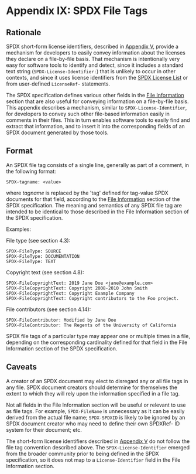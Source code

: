 # Appendix IX: SPDX File Tags

## Rationale

SPDX short-form license identifiers, described in [Appendix V](./appendix-V-using-SPDX-short-identifiers-in-source-files.md), provide a mechanism for developers to easily convey information about the licenses they declare on a file-by-file basis. That mechanism is intentionally very easy for software tools to identify and detect, since it includes a standard text string (`SPDX-License-Identifier:`) that is unlikely to occur in other contexts, and since it uses license identifiers from the [SPDX License List](https://spdx.org/licenses) or from user-defined `LicenseRef-` statements.

The SPDX specification defines various other fields in the [File Information](./4-file-information.md) section that are also useful for conveying information on a file-by-file basis. This appendix describes a mechanism, similar to `SPDX-License-Identifier`, for developers to convey such other file-based information easily in comments in their files. This in turn enables software tools to easily find and extract that information, and to insert it into the corresponding fields of an SPDX document generated by those tools.

## Format

An SPDX file tag consists of a single line, generally as part of a comment, in the following format:

    SPDX-tagname: <value>

where _tagname_ is replaced by the 'tag' defined for tag-value SPDX documents for that field, according to the [File Information](./4-file-information.md) section of the SPDX specification. The meaning and semantics of any SPDX file tag are intended to be identical to those described in the File Information section of the SPDX specification.

Examples:

File type (see section 4.3):

    SPDX-FileType: SOURCE
    SPDX-FileType: DOCUMENTATION
    SPDX-FileType: TEXT

Copyright text (see section 4.8):

    SPDX-FileCopyrightText: 2019 Jane Doe <jane@example.com>
    SPDX-FileCopyrightText: Copyright 2008-2010 John Smith
    SPDX-FileCopyrightText: Copyright Example Company
    SPDX-FileCopyrightText: Copyright contributors to the Foo project.

File contributors (see section 4.14):

    SPDX-FileContributor: Modified by Jane Doe
    SPDX-FileContributor: The Regents of the University of California

SPDX file tags of a particular type may appear one or multiple times in a file, depending on the corresponding cardinality defined for that field in the File Information section of the SPDX specification.

## Caveats

A creator of an SPDX document may elect to disregard any or all file tags in any file. SPDX document creators should determine for themselves the extent to which they will rely upon the information specified in a file tag.

Not all fields in the File Information section will be useful or relevant to use as file tags. For example, `SPDX-FileName` is unnecessary as it can be easily derived from the actual file name; `SPDX-SPDXID` is likely to be ignored by an SPDX document creator who may need to define their own SPDXRef- ID system for their document; etc.

The short-form license identifiers described in [Appendix V](./appendix-V-using-SPDX-short-identifiers-in-source-files.md) do not follow the file tag convention described above. The `SPDX-License-Identifier` emerged from the broader community prior to being defined in the SPDX specification, so it does not map to a `License-Identifier` field in the File Information section.
